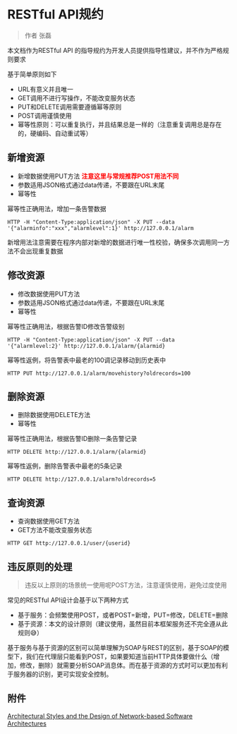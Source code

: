 # RESTful API规约

> 作者 张磊

本文档作为RESTful API 的指导规约为开发人员提供指导性建议，并不作为严格规则要求

基于简单原则如下

* URL有意义并且唯一
* GET调用不进行写操作，不能改变服务状态
* PUT和DELETE调用需要遵循幂等原则
* POST调用谨慎使用
* 幂等性原则：可以重复执行，并且结果总是一样的（注意重复调用总是存在的，硬编码、自动重试等）

## 新增资源

* 新增数据使用PUT方法 **<font color=red>注意这里与常规推荐POST用法不同</font>**
* 参数适用JSON格式通过data传递，不要跟在URL末尾
* 幂等性

幂等性正确用法，增加一条告警数据

```shell
HTTP -H "Content-Type:application/json" -X PUT --data '{"alarminfo":"xxx","alarmlevel":1}' http://127.0.0.1/alarm
```

新增用法注意需要在程序内部对新增的数据进行唯一性校验，确保多次调用同一方法不会出现重复数据

## 修改资源

* 修改数据使用PUT方法
* 参数适用JSON格式通过data传递，不要跟在URL末尾
* 幂等性

幂等性正确用法，根据告警ID修改告警级别

```shell
HTTP -H "Content-Type:application/json" -X PUT --data '{"alarmlevel:2}' http://127.0.0.1/alarm/{alarmid}
```

幂等性返例，将告警表中最老的100调记录移动到历史表中

```shell
HTTP PUT http://127.0.0.1/alarm/movehistory?oldrecords=100
```

## 删除资源

* 删除数据使用DELETE方法
* 幂等性

幂等性正确用法，根据告警ID删除一条告警记录

```shell
HTTP DELETE http://127.0.0.1/alarm/{alarmid}
```

幂等性返例，删除告警表中最老的5条记录

```shell
HTTP DELETE http://127.0.0.1/alarm?oldrecords=5
```

## 查询资源

* 查询数据使用GET方法
* GET方法不能改变服务状态

```shell
HTTP GET http://127.0.0.1/user/{userid}
```

## 违反原则的处理

> 违反以上原则的场景统一使用呢POST方法，注意谨慎使用，避免过度使用

 常见的RESTful API设计会基于以下两种方式

* 基于服务：会频繁使用POST，或者POST=新增，PUT=修改，DELETE=删除
* 基于资源：本文的设计原则（建议使用，虽然目前本框架服务还不完全遵从此规则😅）

基于服务与基于资源的区别可以简单理解为SOAP与REST的区别，基于SOAP的模型下，我们在代理层只能看到POST，如果要知道当前HTTP具体要做什么（增加，修改，删除）就需要分析SOAP消息体。而在基于资源的方式时可以更加有利于服务器的识别，更可实现安全控制。

## 附件

[Architectural Styles and the Design of Network-based Software Architectures](https://www.ics.uci.edu/~fielding/pubs/dissertation/top.htm)

